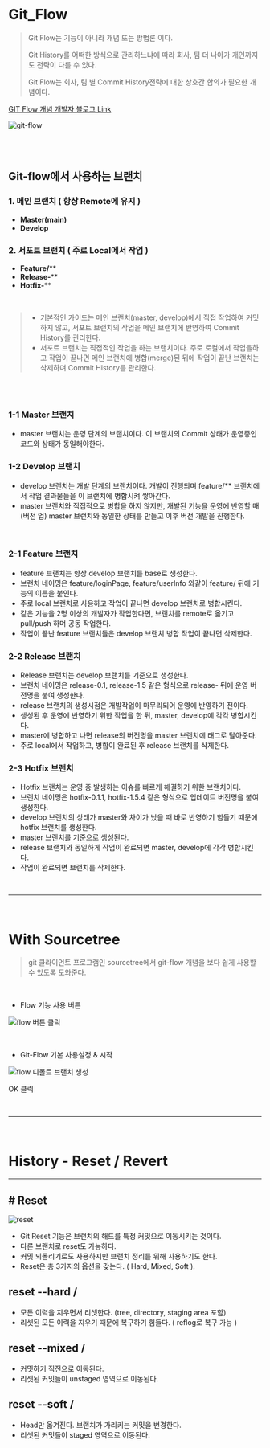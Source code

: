 <br />

# Git_Flow

> Git Flow는 기능이 아니라 개념 또는 방법론 이다. <p />
> Git History를 어떠한 방식으로 관리하느냐에 따라 회사, 팀 더 나아가 개인까지도 전략이 다를 수 있다. <p />
> Git Flow는 회사, 팀 별 Commit History전략에 대한 상호간 합의가 필요한 개념이다. <p />


[ GIT Flow 개념 개발자 블로그 Link ](https://nvie.com/posts/a-successful-git-branching-model/)


![git-flow](./image/git-flow.png)


<br /><br />


## **Git-flow에서 사용하는 브랜치**

### 1. 메인 브랜치 ( 항상 Remote에 유지 )

- **Master(main)**
- **Develop**

### 2. 서포트 브랜치 ( 주로 Local에서 작업 )

- **Feature/****
- **Release-****
- **Hotfix-****

<br />

> - 기본적인 가이드는 메인 브랜치(master, develop)에서 직접 작업하여 커밋하지 않고, 서포트 브랜치의 작업을 메인 브랜치에 반영하여 Commit History를 관리한다.  
> - 서포트 브랜치는 직접적인 작업을 하는 브랜치이다. 주로 로컬에서 작업을하고 작업이 끝나면 메인 브랜치에 병합(merge)된 뒤에 작업이 끝난 브랜치는 삭제하며 Commit History를 관리한다. 


<br /><br />

### 1-1 Master 브랜치

- master 브랜치는 운영 단계의 브랜치이다. 이 브랜치의 Commit 상태가 운영중인 코드와 상태가 동일해야한다.


### 1-2 Develop 브랜치

- develop 브랜치는 개발 단계의 브랜치이다. 개발이 진행되며 feature/** 브랜치에서 작업 결과물들을 이 브랜치에 병합시켜 쌓아간다. 
- master 브랜치와 직접적으로 병합을 하지 않지만, 개발된 기능을 운영에 반영할 때(버전 업) master 브랜치와 동일한 상태를 만들고 이후 버전 개발을 진행한다. 

<br />

### 2-1 Feature 브랜치

- feature 브랜치는 항상 develop 브랜치를 base로 생성한다. 
- 브랜치 네이밍은 feature/loginPage, feature/userInfo 와같이 feature/ 뒤에 기능의 이름을 붙인다.
- 주로 local 브랜치로 사용하고 작업이 끝나면 develop 브랜치로 병합시킨다. 
- 같은 기능을 2명 이상의 개발자가 작업한다면, 브랜치를 remote로 옮기고 pull/push 하며 공동 작업한다.
- 작업이 끝난 feature 브랜치들은 develop 브랜치 병합 작업이 끝나면 삭제한다.

### 2-2 Release 브랜치

- Release 브랜치는 develop 브랜치를 기준으로 생성한다.
- 브랜치 네이밍은 release-0.1, release-1.5 같은 형식으로 release- 뒤에 운영 버전명을 붙여 생성한다.
- release 브랜치의 생성시점은 개발작업이 마무리되어 운영에 반영하기 전이다.
- 생성된 후 운영에 반영하기 위한 작업을 한 뒤, master, develop에 각각 병합시킨다.
- master에 병합하고 나면 release의 버전명을 master 브랜치에 태그로 달아준다.
- 주로 local에서 작업하고, 병합이 완료된 후 release 브랜치를 삭제한다.

### 2-3 Hotfix 브랜치

- Hotfix 브랜치는 운영 중 발생하는 이슈를 빠르게 해결하기 위한 브랜치이다. 
- 브랜치 네이밍은 hotfix-0.1.1, hotfix-1.5.4 같은 형식으로 업데이트 버전명을 붙여 생성한다.
- develop 브랜치의 상태가 master와 차이가 났을 때 바로 반영하기 힘들기 때문에 hotfix 브랜치를 생성한다. 
- master 브랜치를 기준으로 생성된다. 
- release 브랜치와 동일하게 작업이 완료되면 master, develop에 각각 병합시킨다.
- 작업이 완료되면 브랜치를 삭제한다.


<br />

---

<br />

# With Sourcetree

> git 클라이언트 프로그램인 sourcetree에서 git-flow 개념을 보다 쉽게 사용할 수 있도록 도와준다. <p />

<br />

- Flow 기능 사용 버튼

![flow 버튼 클릭](./image/flow-btn.png)

<br />

- Git-Flow 기본 사용설정 & 시작

![flow 디폴트 브랜치 생성](./image/flow-create.png)

OK 클릭

<br />

---

<br />


# History - Reset / Revert

---

## # Reset

![reset](./image/reset01.png)

- Git Reset 기능은 브랜치의 해드를 특정 커밋으로 이동시키는 것이다.
- 다른 브랜치로 reset도 가능하다.
- 커밋 되돌리기로도 사용하지만 브랜치 정리를 위해 사용하기도 한다.
- Reset은 총 3가지의 옵션을 갖는다. ( Hard, Mixed, Soft ).

reset --hard /
- 
- 모든 이력을 지우면서 리셋한다. (tree, directory, staging area 포함)
- 리셋된 모든 이력을 지우기 때문에 복구하기 힘들다. ( reflog로 복구 가능 )

reset --mixed / 
- 
- 커밋하기 직전으로 이동된다.
- 리셋된 커밋들이 unstaged 영역으로 이동된다.


reset --soft / 
- 
- Head만 옮겨진다. 브랜치가 가리키는 커밋을 변경한다.
- 리셋된 커밋들이 staged 영역으로 이동된다.
